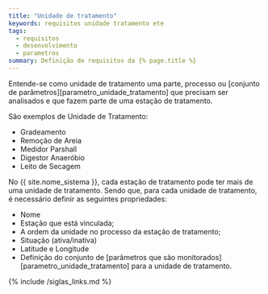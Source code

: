 ```yaml
---
title: "Unidade de tratamento"
keywords: requisitos unidade tratamento ete
tags: 
  - requisitos
  - desenvolvimento
  - parametros
summary: Definição de requisitos da {% page.title %}
---
```


Entende-se como unidade de tratamento uma parte, processo ou [conjunto de parâmetros][parametro_unidade_tratamento] que precisam ser analisados e que fazem parte de uma estação de tratamento.

São exemplos de Unidade de Tratamento:

* Gradeamento
* Remoção de Areia
* Medidor Parshall
* Digestor Anaeróbio
* Leito de Secagem

No {{ site.nome_sistema }}, cada estação de tratamento pode ter mais de uma unidade de tratamento. Sendo que, para cada unidade de tratamento, é necessário definir as seguintes propriedades:

* Nome
* Estação que está vinculada;
* A ordem da unidade no processo da estação de tratamento;
* Situação (ativa/inativa)
* Latitude e Longitude
* Definição do conjunto de [parâmetros que são monitorados][parametro_unidade_tratamento] para a unidade de tratamento.

{% include /siglas_links.md %}